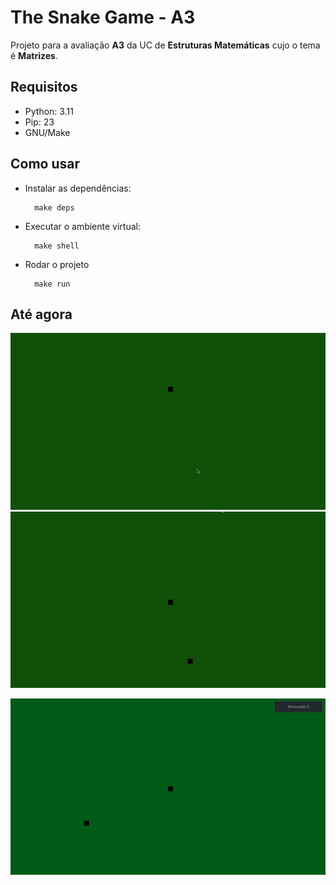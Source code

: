 # The Snake Game - A3

Projeto para a avaliação **A3** da UC de **Estruturas Matemáticas** cujo o tema é **Matrizes**.

## Requisitos

* Python: 3.11
* Pip: 23
* GNU/Make

## Como usar

* Instalar as dependências:

  ```shell
    make deps
  ```
* Executar o ambiente virtual:

  ```shell
    make shell
  ```
* Rodar o projeto

  ```shell
    make run
  ```

## Até agora

![1711071901542](assets/readme/1711071901542.png)
![1711117952619](assets/readme/1711117952619.png)

![1718656447345](assets/readme/1718656447345.png)
